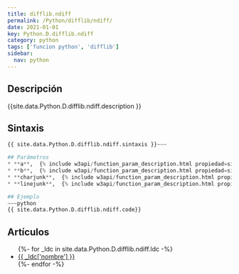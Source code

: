 ```yaml
---
title: difflib.ndiff
permalink: /Python/difflib/ndiff/
date: 2021-01-01
key: Python.D.difflib.ndiff
category: python
tags: ['funcion python', 'difflib']
sidebar: 
  nav: python
---
```


## Descripción
{{site.data.Python.D.difflib.ndiff.description }}

## Sintaxis
~~~python
{{ site.data.Python.D.difflib.ndiff.sintaxis }}~~~

## Parámetros
* **a**,  {% include w3api/function_param_description.html propiedad=site.data.Python.D.difflib.ndiff valor="a" %}
* **b**,  {% include w3api/function_param_description.html propiedad=site.data.Python.D.difflib.ndiff valor="b" %}
* **charjunk**,  {% include w3api/function_param_description.html propiedad=site.data.Python.D.difflib.ndiff valor="charjunk" %}
* **linejunk**,  {% include w3api/function_param_description.html propiedad=site.data.Python.D.difflib.ndiff valor="linejunk" %}

## Ejemplo
~~~python
{{ site.data.Python.D.difflib.ndiff.code}}
~~~

## Artículos
<ul>
{%- for _ldc in site.data.Python.D.difflib.ndiff.ldc -%}
   <li>
       <a href="{{_ldc['url'] }}">{{ _ldc['nombre'] }}</a>
   </li>
{%- endfor -%}
</ul>
